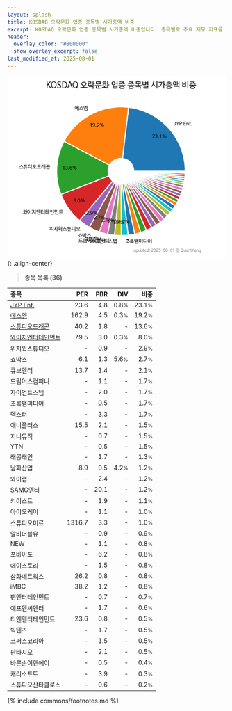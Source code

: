 ```yaml
---
layout: splash
title: KOSDAQ 오락문화 업종 종목별 시가총액 비중
excerpt: KOSDAQ 오락문화 업종 종목별 시가총액 비중입니다. 종목별로 주요 재무 지표를 함께 표시합니다.
header:
  overlay_color: "#800000"
  show_overlay_excerpt: false
last_modified_at: 2025-08-01
---
```



![KOSDAQ 오락문화 업종 종목별 시가총액 비중](/stats/sector/images/kosdaq_업종_오락문화_종목.png){: .align-center}


> **종목 목록 (36)**<a id="list"></a>

| **종목** | **PER** | **PBR** | **DIV** | **비중** |
| :------- | ------: | ------: | ------: | -------: |
| [JYP Ent.](/035900/) | 23.6 | 4.8 | 0.8<small>%</small> | 23.1<small>%</small> |
| [에스엠](/041510/) | 162.9 | 4.5 | 0.3<small>%</small> | 19.2<small>%</small> |
| [스튜디오드래곤](/253450/) | 40.2 | 1.8 | - | 13.6<small>%</small> |
| [와이지엔터테인먼트](/122870/) | 79.5 | 3.0 | 0.3<small>%</small> | 8.0<small>%</small> |
| 위지윅스튜디오 | - | 0.9 | - | 2.9<small>%</small> |
| 쇼박스 | 6.1 | 1.3 | 5.6<small>%</small> | 2.7<small>%</small> |
| 큐브엔터 | 13.7 | 1.4 | - | 2.1<small>%</small> |
| 드림어스컴퍼니 | - | 1.1 | - | 1.7<small>%</small> |
| 자이언트스텝 | - | 2.0 | - | 1.7<small>%</small> |
| 초록뱀미디어 | - | 0.5 | - | 1.7<small>%</small> |
| 덱스터 | - | 3.3 | - | 1.7<small>%</small> |
| 애니플러스 | 15.5 | 2.1 | - | 1.5<small>%</small> |
| 지니뮤직 | - | 0.7 | - | 1.5<small>%</small> |
| YTN | - | 0.5 | - | 1.5<small>%</small> |
| 래몽래인 | - | 1.7 | - | 1.3<small>%</small> |
| 남화산업 | 8.9 | 0.5 | 4.2<small>%</small> | 1.2<small>%</small> |
| 와이랩 | - | 2.4 | - | 1.2<small>%</small> |
| SAMG엔터 | - | 20.1 | - | 1.2<small>%</small> |
| 키이스트 | - | 1.9 | - | 1.1<small>%</small> |
| 아이오케이 | - | 1.1 | - | 1.0<small>%</small> |
| 스튜디오미르 | 1316.7 | 3.3 | - | 1.0<small>%</small> |
| 알비더블유 | - | 0.9 | - | 0.9<small>%</small> |
| NEW | - | 1.1 | - | 0.8<small>%</small> |
| 포바이포 | - | 6.2 | - | 0.8<small>%</small> |
| 에이스토리 | - | 1.5 | - | 0.8<small>%</small> |
| 삼화네트웍스 | 26.2 | 0.8 | - | 0.8<small>%</small> |
| iMBC | 38.2 | 1.2 | - | 0.8<small>%</small> |
| 팬엔터테인먼트 | - | 0.7 | - | 0.7<small>%</small> |
| 에프엔씨엔터 | - | 1.7 | - | 0.6<small>%</small> |
| 티엔엔터테인먼트 | 23.6 | 0.8 | - | 0.5<small>%</small> |
| 빅텐츠 | - | 1.7 | - | 0.5<small>%</small> |
| 코퍼스코리아 | - | 1.5 | - | 0.5<small>%</small> |
| 판타지오 | - | 2.1 | - | 0.5<small>%</small> |
| 바른손이앤에이 | - | 0.5 | - | 0.4<small>%</small> |
| 캐리소프트 | - | 3.9 | - | 0.3<small>%</small> |
| 스튜디오산타클로스 | - | 0.6 | - | 0.2<small>%</small> |

{% include commons/footnotes.md %}